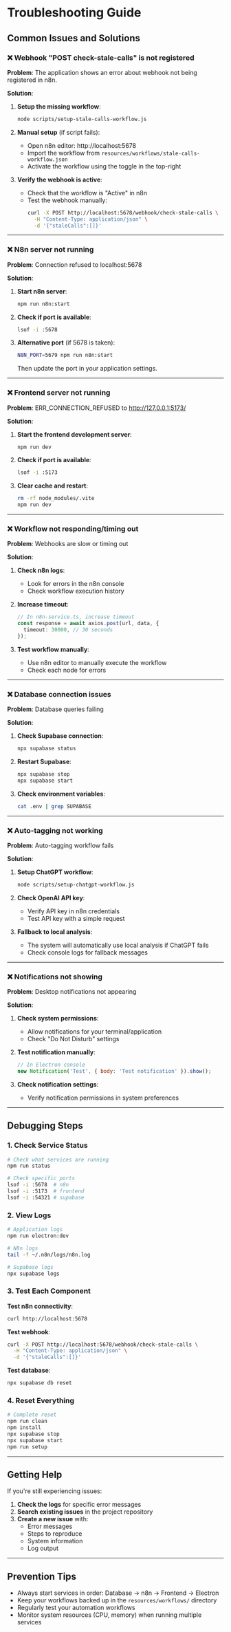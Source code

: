 # Troubleshooting Guide

## Common Issues and Solutions

### ❌ Webhook "POST check-stale-calls" is not registered

**Problem**: The application shows an error about webhook not being registered in n8n.

**Solution**:
1. **Setup the missing workflow**:
   ```bash
   node scripts/setup-stale-calls-workflow.js
   ```

2. **Manual setup** (if script fails):
   - Open n8n editor: http://localhost:5678
   - Import the workflow from `resources/workflows/stale-calls-workflow.json`
   - Activate the workflow using the toggle in the top-right

3. **Verify the webhook is active**:
   - Check that the workflow is "Active" in n8n
   - Test the webhook manually:
     ```bash
     curl -X POST http://localhost:5678/webhook/check-stale-calls \
       -H "Content-Type: application/json" \
       -d '{"staleCalls":[]}'
     ```

---

### ❌ N8n server not running

**Problem**: Connection refused to localhost:5678

**Solution**:
1. **Start n8n server**:
   ```bash
   npm run n8n:start
   ```

2. **Check if port is available**:
   ```bash
   lsof -i :5678
   ```

3. **Alternative port** (if 5678 is taken):
   ```bash
   N8N_PORT=5679 npm run n8n:start
   ```
   Then update the port in your application settings.

---

### ❌ Frontend server not running

**Problem**: ERR_CONNECTION_REFUSED to http://127.0.0.1:5173/

**Solution**:
1. **Start the frontend development server**:
   ```bash
   npm run dev
   ```

2. **Check if port is available**:
   ```bash
   lsof -i :5173
   ```

3. **Clear cache and restart**:
   ```bash
   rm -rf node_modules/.vite
   npm run dev
   ```

---

### ❌ Workflow not responding/timing out

**Problem**: Webhooks are slow or timing out

**Solution**:
1. **Check n8n logs**:
   - Look for errors in the n8n console
   - Check workflow execution history

2. **Increase timeout**:
   ```typescript
   // In n8n-service.ts, increase timeout
   const response = await axios.post(url, data, {
     timeout: 30000, // 30 seconds
   });
   ```

3. **Test workflow manually**:
   - Use n8n editor to manually execute the workflow
   - Check each node for errors

---

### ❌ Database connection issues

**Problem**: Database queries failing

**Solution**:
1. **Check Supabase connection**:
   ```bash
   npx supabase status
   ```

2. **Restart Supabase**:
   ```bash
   npx supabase stop
   npx supabase start
   ```

3. **Check environment variables**:
   ```bash
   cat .env | grep SUPABASE
   ```

---

### ❌ Auto-tagging not working

**Problem**: Auto-tagging workflow fails

**Solution**:
1. **Setup ChatGPT workflow**:
   ```bash
   node scripts/setup-chatgpt-workflow.js
   ```

2. **Check OpenAI API key**:
   - Verify API key in n8n credentials
   - Test API key with a simple request

3. **Fallback to local analysis**:
   - The system will automatically use local analysis if ChatGPT fails
   - Check console logs for fallback messages

---

### ❌ Notifications not showing

**Problem**: Desktop notifications not appearing

**Solution**:
1. **Check system permissions**:
   - Allow notifications for your terminal/application
   - Check "Do Not Disturb" settings

2. **Test notification manually**:
   ```javascript
   // In Electron console
   new Notification('Test', { body: 'Test notification' }).show();
   ```

3. **Check notification settings**:
   - Verify notification permissions in system preferences

---

## Debugging Steps

### 1. Check Service Status
```bash
# Check what services are running
npm run status

# Check specific ports
lsof -i :5678  # n8n
lsof -i :5173  # frontend
lsof -i :54321 # supabase
```

### 2. View Logs
```bash
# Application logs
npm run electron:dev

# N8n logs
tail -f ~/.n8n/logs/n8n.log

# Supabase logs
npx supabase logs
```

### 3. Test Each Component

**Test n8n connectivity**:
```bash
curl http://localhost:5678
```

**Test webhook**:
```bash
curl -X POST http://localhost:5678/webhook/check-stale-calls \
  -H "Content-Type: application/json" \
  -d '{"staleCalls":[]}'
```

**Test database**:
```bash
npx supabase db reset
```

### 4. Reset Everything
```bash
# Complete reset
npm run clean
npm install
npx supabase stop
npx supabase start
npm run setup
```

---

## Getting Help

If you're still experiencing issues:

1. **Check the logs** for specific error messages
2. **Search existing issues** in the project repository
3. **Create a new issue** with:
   - Error messages
   - Steps to reproduce
   - System information
   - Log output

---

## Prevention Tips

- Always start services in order: Database → n8n → Frontend → Electron
- Keep your workflows backed up in the `resources/workflows/` directory
- Regularly test your automation workflows
- Monitor system resources (CPU, memory) when running multiple services 